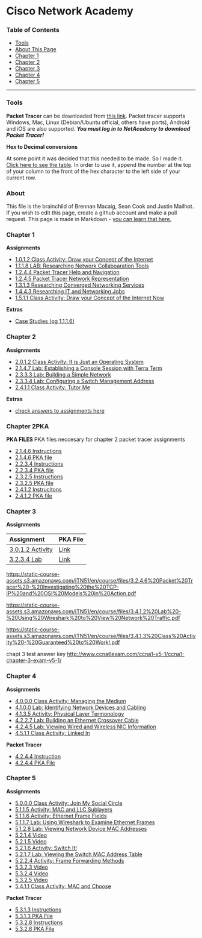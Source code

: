 Cisco Network Academy
===============
### Table of Contents
* [Tools](#tools)
* [About This Page](#about)
* [Chapter 1](#chapter1)
* [Chapter 2](#chapter2)
* [Chapter 3](#chapter3)
* [Chapter 4](#chapter4)
* [Chapter 5](#chapter5)

------------------------

### <a name="tools"></a>Tools

**Packet Tracer** can be downloaded from [this link](https://www.netacad.com/group/offerings/packet-tracer). Packet tracer supports Windows, Mac, Linux (Debian/Ubuntu official, others have ports), Android and iOS are also supported. ***You must log in to NetAcademy to download Packet Tracer!***

**Hex to Decimal conversions**

At some point it was decided that this needed to be made. So I made it. [Click here to see the table](https://docs.google.com/spreadsheets/d/1J5Y_HneAO0Vp06krJtton1Cmbv5MLPeVQXAt1hPSl8s/edit?usp=sharing). In order to use it, append the number at the top of your column to the front of the hex character to the left side of your current row.

### <a name="about"></a>About

This file is the brainchild of Brennan Macaig, Sean Cook and Justin Mailhot. If you wish to edit this page, create a github account and make a pull request. This page is made in Markdown - [you can learn that here.](https://github.com/adam-p/markdown-here/wiki/Markdown-Cheatsheet)

### <a name="chapter1"></a>Chapter 1

**Assignments**

* [1.0.1.2 Class Activity: Draw your Concept of the Internet](https://static-course-assets.s3.amazonaws.com/ITN51/en/course/files/1.0.1.2%20Class%20Activity%20-%20Draw%20Your%20Concept%20of%20the%20Internet.pdf)
* [1.1.1.8 LAB: Researching Network Collaboaration Tools](https://static-course-assets.s3.amazonaws.com/ITN51/en/course/files/1.1.1.8%20Lab%20-%20Researching%20Network%20Collaboration%20Tools.pdf)
* [1.2.4.4 Packet Tracer Help and Navigation](https://static-course-assets.s3.amazonaws.com/ITN51/en/course/files/1.2.4.4%20Packet%20Tracer%20-%20Help%20and%20Navigation%20Tips.pdf)
* [1.2.4.5 Packet Tracer Network Representation](https://static-course-assets.s3.amazonaws.com/ITN51/en/course/files/1.2.4.5%20Packet%20Tracer%20-%20Network%20Representation.pdf)
* [1.3.1.3 Researching Converged Networking Services](https://static-course-assets.s3.amazonaws.com/ITN51/en/course/files/1.3.1.3%20Lab%20-%20Researching%20Converged%20Network%20Services.pdf)
* [1.4.4.3 Researching IT and Networking Jobs](https://static-course-assets.s3.amazonaws.com/ITN51/en/course/files/1.4.4.3%20Lab%20-%20Researching%20IT%20and%20Networking%20Job%20Opportunities.pdf)
* [1.5.1.1 Class Activity: Draw your Concept of the Internet Now](https://static-course-assets.s3.amazonaws.com/ITN51/en/course/files/1.5.1.1%20Class%20Activity%20-%20Draw%20Your%20Concept%20of%20the%20Internet%20Now.pdf)


**Extras**

* [Case Studies (pg 1.1.1.6)](http://www.cisco.com/web/about/success-stories/index.html)


### <a name="chapter2"></a>Chapter 2
**Assignments**

* [2.0.1.2 Class Activity: It is Just an Operating System](https://static-course-assets.s3.amazonaws.com/ITN51/en/course/files/2.0.1.2%20Class%20Activity%20-%20It%20is%20Just%20an%20Operating%20System.pdf)
* [2.1.4.7 Lab: Establishing a Console Session with Terra Term](https://static-course-assets.s3.amazonaws.com/ITN51/en/course/files/2.1.4.7%20Lab%20-%20Establishing%20a%20Console%20Session%20with%20Tera%20Term.pdf)
* [2.3.3.3 Lab: Building a Simple Network](https://static-course-assets.s3.amazonaws.com/ITN51/en/course/files/2.3.3.3%20Lab%20-%20Building%20a%20Simple%20Network.pdf)
* [2.3.3.4 Lab: Configuring a Switch Management Address](https://static-course-assets.s3.amazonaws.com/ITN51/en/course/files/2.3.3.4%20Lab%20-%20Configuring%20a%20Switch%20Management%20Address.pdf)
* [2.4.1.1 Class Activity: Tutor Me](https://static-course-assets.s3.amazonaws.com/ITN51/en/course/files/2.4.1.1%20Class%20Activity%20-%20Tutor%20me!.pdf)
 
**Extras**
* [check answers to assignments here](https://sites.google.com/site/kristenscomputerscience/cisco-networking/network-models)


### <a name="chapter2PKA"></a>Chapter 2PKA
**PKA FILES**
PKA files neccesary for chapter 2 packet tracer assignments
* [2.1.4.6 Instructions](https://static-course-assets.s3.amazonaws.com/ITN51/en/course/files/2.1.4.6%20Packet%20Tracer%20-%20Navigating%20the%20IOS.pdf)
* [2.1.4.6 PKA file](https://static-course-assets.s3.amazonaws.com/ITN51/en/course/files/2.1.4.6%20Packet%20Tracer%20-%20Navigating%20the%20IOS.pka)
* [2.2.3.4 Instructions](https://static-course-assets.s3.amazonaws.com/ITN51/en/course/files/2.2.3.4%20Packet%20Tracer%20-%20Configuring%20Initial%20Switch%20Settings.pdf)
* [2.2.3.4 PKA file](https://static-course-assets.s3.amazonaws.com/ITN51/en/course/files/2.2.3.4%20Packet%20Tracer%20-%20Configuring%20Initial%20Switch%20Settings.pka)
* [2.3.2.5 Instructions](https://static-course-assets.s3.amazonaws.com/ITN51/en/course/files/2.3.2.5%20Packet%20Tracer%20-%20Implementing%20Basic%20Connectivity.pdf)
* [2.3.2.5 PKA file](https://static-course-assets.s3.amazonaws.com/ITN51/en/course/files/2.3.2.5%20Packet%20Tracer%20-%20Implementing%20Basic%20Connectivity.pka)
* [2.4.1.2 Instrucitons](https://static-course-assets.s3.amazonaws.com/ITN51/en/course/files/2.4.1.2%20Packet%20Tracer%20-%20Skills%20Integration%20Challenge.pdf)
* [2.4.1.2 PKA file](https://static-course-assets.s3.amazonaws.com/ITN51/en/course/files/2.4.1.2%20Packet%20Tracer%20-%20Skills%20Integration%20Challenge.pka)

### <a name="chapter3"></a>Chapter 3
**Assignments**

| Assignment | PKA File |
|:-----------|:---------|
|[3.0.1.2 Activity](https://static-course-assets.s3.amazonaws.com/ITN51/en/course/files/3.0.1.2%20Class%20Activity%20-%20Designing%20a%20Communications%20System.pdf)|[Link](__DEAD_LINK__)|
|[3.2.3.4 Lab](https://static-course-assets.s3.amazonaws.com/ITN51/en/course/files/3.2.3.4%20Lab%20-%20Researching%20Networking%20Standards.pdf)|[Link](__DEAD_LINK__)|
https://static-course-assets.s3.amazonaws.com/ITN51/en/course/files/3.2.4.6%20Packet%20Tracer%20-%20Investigating%20the%20TCP-IP%20and%20OSI%20Models%20in%20Action.pdf

https://static-course-assets.s3.amazonaws.com/ITN51/en/course/files/3.4.1.2%20Lab%20-%20Using%20Wireshark%20to%20View%20Network%20Traffic.pdf

https://static-course-assets.s3.amazonaws.com/ITN51/en/course/files/3.4.1.3%20Class%20Activity%20-%20Guaranteed%20to%20Work!.pdf

chapt 3 test answer key http://www.ccna6exam.com/ccna1-v5-1/ccna1-chapter-3-exam-v5-1/

### <a name="chapter4"></a>Chapter 4
**Assignments**
* [4.0.0.0 Class Activity: Managing the Medium](https://static-course-assets.s3.amazonaws.com/ITN51/en/course/files/4.0.1.2%20Class%20Activity%20-%20Managing%20the%20Medium.pdf)
* [4.1.0.0 Lab: Identifying Network Devices and Cabling](https://static-course-assets.s3.amazonaws.com/ITN51/en/course/files/4.1.2.4%20Lab%20-%20Identifying%20Network%20Devices%20and%20Cabling.pdf)
* [4.1.3.5 Activity: Physical Layer Termonology](https://static-course-assets.s3.amazonaws.com/ITN51/en/index.html#4.1.3.5)
* [4.2.2.7 Lab: Building an Ethernet Crossover Cable](https://static-course-assets.s3.amazonaws.com/ITN51/en/course/files/4.2.2.7%20Lab%20-%20Building%20an%20Ethernet%20Crossover%20Cable.pdf)
* [4.2.4.5 Lab: Viewing Wired and Wireless NIC Information](https://static-course-assets.s3.amazonaws.com/ITN51/en/course/files/4.2.4.5%20Lab%20-%20Viewing%20Wired%20and%20Wireless%20NIC%20Information.pdf)
* [4.5.1.1 Class Activity: Linked In](https://static-course-assets.s3.amazonaws.com/ITN51/en/course/files/4.5.1.1%20Class%20Activity%20-%20Linked%20In!.pdf)

**Packet Tracer**
* [4.2.4.4 Instruction](https://static-course-assets.s3.amazonaws.com/ITN51/en/course/files/4.2.4.4%20Packet%20Tracer%20-%20Connecting%20a%20Wired%20and%20Wireless%20LAN.pdf)
* [4.2.4.4 PKA File](https://static-course-assets.s3.amazonaws.com/ITN51/en/course/files/4.2.4.4%20Packet%20Tracer%20-%20Connecting%20a%20Wired%20and%20Wireless%20LAN.pka)

### <a name="chapter5"></a>Chapter 5
**Assignments**
* [5.0.0.0 Class Activity: Join My Social Circle](https://static-course-assets.s3.amazonaws.com/ITN51/en/course/files/5.0.1.2%20Class%20Activity%20-%20Join%20My%20Social%20Circle.pdf)
* [5.1.1.5 Activity: MAC and LLC Sublayers](https://static-course-assets.s3.amazonaws.com/ITN51/en/index.html#5.1.1.5)
* [5.1.1.6 Activity: Ethernet Frame Fields](https://static-course-assets.s3.amazonaws.com/ITN51/en/index.html#5.1.1.6)
* [5.1.1.7 Lab: Using Wireshark to Examine Ethernet Frames](https://static-course-assets.s3.amazonaws.com/ITN51/en/course/files/5.1.1.7%20Lab%20-%20Using%20Wireshark%20to%20Examine%20Ethernet%20Frames.pdf)
* [5.1.2.8 Lab: Viewing Network Device MAC Addresses](https://static-course-assets.s3.amazonaws.com/ITN51/en/course/files/5.1.2.8%20Lab%20-%20Viewing%20Network%20Device%20MAC%20Addresses.pdf)
* [5.2.1.4 Video](https://static-course-assets.s3.amazonaws.com/ITN51/en/index.html#5.2.1.4)
* [5.2.1.5 Video](https://static-course-assets.s3.amazonaws.com/ITN51/en/index.html#5.2.1.5)
* [5.2.1.6 Activity: Switch It!](https://static-course-assets.s3.amazonaws.com/ITN51/en/index.html#5.2.1.6)
* [5.2.1.7 Lab: Viewing the Switch MAC Address Table](https://static-course-assets.s3.amazonaws.com/ITN51/en/course/files/5.2.1.7%20Lab%20-%20Viewing%20the%20Switch%20MAC%20Address%20Table.pdf)
* [5.2.2.4 Activity: Frame Forwarding Methods](https://static-course-assets.s3.amazonaws.com/ITN51/en/index.html#5.2.2.4)
* [5.3.2.3 Video](https://static-course-assets.s3.amazonaws.com/ITN51/en/index.html#5.3.2.3)
* [5.3.2.4 Video](https://static-course-assets.s3.amazonaws.com/ITN51/en/index.html#5.3.2.4)
* [5.3.2.5 Video](https://static-course-assets.s3.amazonaws.com/ITN51/en/index.html#5.3.2.4)
* [5.4.1.1 Class Activity: MAC and Choose](https://static-course-assets.s3.amazonaws.com/ITN51/en/course/files/5.4.1.1%20Class%20Activity%20-%20MAC%20and%20Choose.pdf)

**Packet Tracer**
* [5.3.1.3 Instructions](https://static-course-assets.s3.amazonaws.com/ITN51/en/course/files/5.3.1.3%20Packet%20Tracer%20-%20Identify%20MAC%20and%20IP%20Addresses.pdf)
* [5.3.1.3 PKA File](https://static-course-assets.s3.amazonaws.com/ITN51/en/course/files/5.3.1.3%20Packet%20Tracer%20-%20Identify%20MAC%20and%20IP%20Addresses.pka)
* [5.3.2.8 Instructions](https://static-course-assets.s3.amazonaws.com/ITN51/en/course/files/5.3.2.8%20Packet%20Tracer%20-%20Examine%20the%20ARP%20Table.pdf)
* [5.3.2.6 PKA File](https://static-course-assets.s3.amazonaws.com/ITN51/en/course/files/5.3.2.8%20Packet%20Tracer%20-%20Examine%20the%20ARP%20Table.pka)
